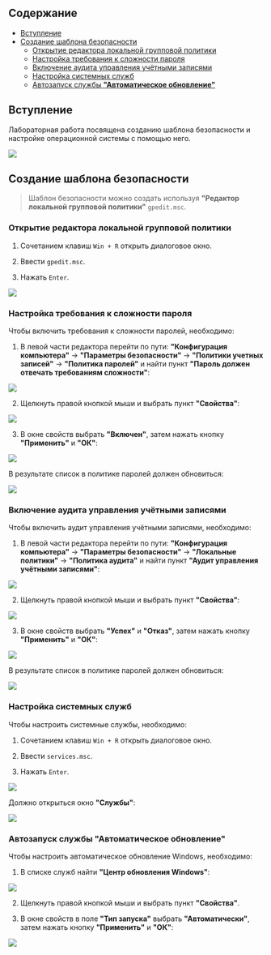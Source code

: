 ## Содержание

- [Вступление](#вступление)
- [Создание шаблона безопасности](#создание-шаблона-безопасности)
    - [Открытие редактора локальной групповой политики](#открытие-редактора-локальной-групповой-политики)
    - [Настройка требования к сложности пароля](#настройка-требования-к-сложности-пароля)
    - [Включение аудита управления учётными записями](#включение-аудита-управления-учётными-записями)
    - [Настройка системных служб](#настройка-системных-служб)
    - [Автозапуск службы **"Автоматическое обновление"**](#автозапуск-службы-автоматическое-обновление)

## Вступление

Лабораторная работа посвящена созданию шаблона безопасности
и настройке операционной системы с помощью него.

<img src="./images/1.png">

## Создание шаблона безопасности

> Шаблон безопасности можно создать используя **"Редактор локальной групповой политики"** `gpedit.msc`.

### Открытие редактора локальной групповой политики 

1) Сочетанием клавиш `Win + R` открыть диалоговое окно.

2) Ввести `gpedit.msc`.

3) Нажать `Enter`.  

<img src="images/2.jpg">  

### Настройка требования к сложности пароля

Чтобы включить требования к сложности паролей, необходимо:

1) В левой части редактора перейти по пути: **"Конфигурация компьютера"** → **"Параметры безопасности"** → **"Политики учетных записей"** → **"Политика паролей"** и найти пункт **"Пароль должен отвечать требованиям сложности"**:

<img src="images/3.jpg">  

2) Щелкнуть правой кнопкой мыши и выбрать пункт **"Свойства"**:

<img src="images/4.jpg">  

3) В окне свойств выбрать **"Включен"**, затем нажать кнопку **"Применить"** и **"ОК"**:

<img src="images/5.jpg">  

В результате список в политике паролей должен обновиться:

<img src="images/6.jpg">  

### Включение аудита управления учётными записями

Чтобы включить аудит управления учётными записями, необходимо:

1) В левой части редактора перейти по пути: **"Конфигурация компьютера"** → **"Параметры безопасности"** → **"Локальные политики"** → **"Политика аудита"** и найти пункт **"Аудит управления учётными записями"**:

<img src="images/7.jpg">  

2) Щелкнуть правой кнопкой мыши и выбрать пункт **"Свойства"**:

<img src="images/8.jpg"> 

3) В окне свойств выбрать **"Успех"** и **"Отказ"**, затем нажать кнопку **"Применить"** и **"ОК"**:

<img src="images/9.jpg">  

В результате список в политике паролей должен обновиться:

<img src="images/10.jpg">  

### Настройка системных служб

Чтобы настроить системные службы, необходимо:

1) Сочетанием клавиш `Win + R` открыть диалоговое окно.

2) Ввести `services.msc`.

3) Нажать `Enter`.  

<img src="images/11.jpg">

Должно открыться окно **"Службы"**:

<img src="images/12.jpg">

### Автозапуск службы **"Автоматическое обновление"**

Чтобы настроить автоматическое обновление Windows, необходимо:

1) В списке служб найти **"Центр обновления Windows"**:

<img src="images/13.jpg">

2) Щелкнуть правой кнопкой мыши и выбрать пункт **"Свойства"**.

3) В окне свойств в поле **"Тип запуска"** выбрать **"Автоматически"**, затем нажать кнопку **"Применить"** и **"ОК"**:

<img src="images/14.jpg"> 

